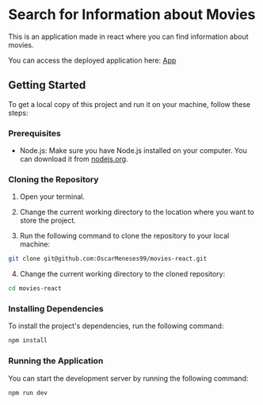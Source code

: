 # Search for Information about Movies

This is an application made in react where you can find information about movies.

You can access the deployed application here: [App](https://movies-react-vite.netlify.app/)

## Getting Started

To get a local copy of this project and run it on your machine, follow these steps:

### Prerequisites

- Node.js: Make sure you have Node.js installed on your computer. You can download it from [nodejs.org](https://nodejs.org/).

### Cloning the Repository

1. Open your terminal.

2. Change the current working directory to the location where you want to store the project.

3. Run the following command to clone the repository to your local machine:


```bash
git clone git@github.com:OscarMeneses99/movies-react.git
```

4. Change the current working directory to the cloned repository:


```bash
cd movies-react
```

### Installing Dependencies
To install the project's dependencies, run the following command:

```bash
npm install
```

### Running the Application
You can start the development server by running the following command:

```bash
npm run dev
```

